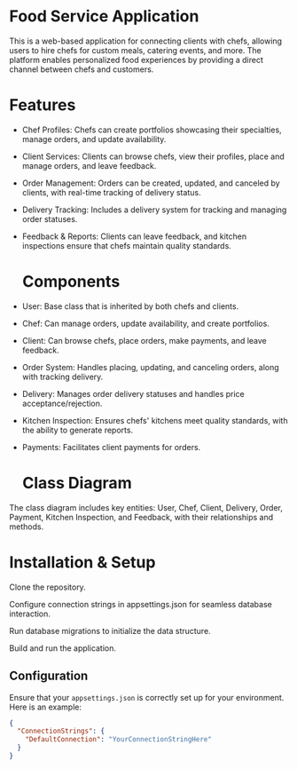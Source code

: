 # Food Service Application

This is a web-based application for connecting clients with chefs, allowing users to hire chefs for custom meals, catering events, and more. The platform enables personalized food experiences by providing a direct channel between chefs and customers.



# Features

- Chef Profiles: Chefs can create portfolios showcasing their specialties, manage orders, and update availability.

- Client Services: Clients can browse chefs, view their profiles, place and manage orders, and leave feedback.

- Order Management: Orders can be created, updated, and canceled by clients, with real-time tracking of delivery status.

- Delivery Tracking: Includes a delivery system for tracking and managing order statuses.

- Feedback & Reports: Clients can leave feedback, and kitchen inspections ensure that chefs maintain quality standards.

  # Components

- User: Base class that is inherited by both chefs and clients.
  
- Chef: Can manage orders, update availability, and create portfolios.
  
- Client: Can browse chefs, place orders, make payments, and leave feedback.
  
- Order System: Handles placing, updating, and canceling orders, along with tracking delivery.
  
- Delivery: Manages order delivery statuses and handles price acceptance/rejection.
  
- Kitchen Inspection: Ensures chefs' kitchens meet quality standards, with the ability to generate reports.
  
- Payments: Facilitates client payments for orders.

   # Class Diagram
The class diagram includes key entities: User, Chef, Client, Delivery, Order, Payment, Kitchen Inspection, and Feedback, with their relationships and methods.


# Installation & Setup

Clone the repository.

Configure connection strings in appsettings.json for seamless database interaction.

Run database migrations to initialize the data structure.

Build and run the application.

## Configuration
Ensure that your `appsettings.json` is correctly set up for your environment. Here is an example:
 
```json
{
  "ConnectionStrings": {
    "DefaultConnection": "YourConnectionStringHere"
  }
}

 

